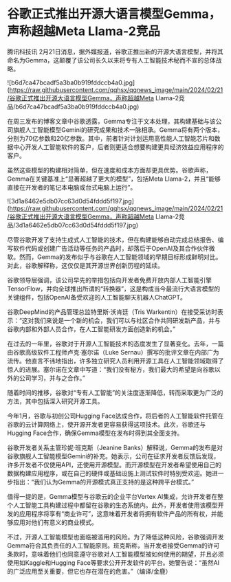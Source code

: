 # 谷歌正式推出开源大语言模型Gemma，声称超越Meta Llama-2竞品

腾讯科技讯 2月21日消息，据外媒报道，谷歌正推出新的开源大语言模型，并将其命名为Gemma，这颠覆了该公司长久以来将专有人工智能技术秘而不宣的总体战略。

![b6d7ca47bcadf5a3ba0b919fddccb4a0.jpg](https://raw.githubusercontent.com/qqhsx/qqnews_image/main/2024/02/21/谷歌正式推出开源大语言模型Gemma，声称超越Meta Llama-2竞品/b6d7ca47bcadf5a3ba0b919fddccb4a0.jpg)

在周三发布的博客文章中谷歌透露，Gemma专注于文本处理，其构建基础与该公司旗舰人工智能模型Gemini的研究成果和技术一脉相承。Gemma将有两个版本，分别为70亿参数和20亿参数。其中，前者针对计划运用高性能人工智能芯片和数据中心开发人工智能软件的客户，后者则更适合想要构建更具经济效益应用程序的客户。

虽然这些模型的构建相对简单，但在速度和成本方面却更具优势。谷歌声称，Gemma在关键基准上“显著超越了更大的模型”，包括Meta
Llama-2，并且“能够直接在开发者的笔记本电脑或台式电脑上运行”。

![3d1a6462e5db07cc63d0d54fddd5f197.jpg](https://raw.githubusercontent.com/qqhsx/qqnews_image/main/2024/02/21/谷歌正式推出开源大语言模型Gemma，声称超越Meta Llama-2竞品/3d1a6462e5db07cc63d0d54fddd5f197.jpg)

尽管谷歌开发了支持生成式人工智能的技术，但在构建能够自动完成总结报告、编写软件代码或创建广告活动等任务的产品时，却落后于OpenAI及其合作伙伴微软。然而，Gemma的发布似乎与谷歌在人工智能领域的早期目标形成鲜明对比。对此，谷歌解释称，这仅仅是其开源世界创新历程的延续。

谷歌领导层强调，该公司早先的举措包括向开发者免费开放内部人工智能引擎TensorFlow，并向全球推出所谓的“转换器”，这是构成当今最流行大语言模型的关键组件，包括OpenAI备受欢迎的人工智能聊天机器人ChatGPT。

谷歌DeepMind的产品管理总监特里斯·沃肯廷（Tris
Warkentin）在接受采访时表示：“这对我们来说是一个新的机会，我们可以与社区合作共同研发新产品，并与谷歌内部和外部人员合作，在人工智能研发方面创造新的机会。”

在过去的一年里，谷歌对于开源人工智能技术的态度发生了显著变化。去年，一篇由谷歌高级软件工程师卢克·塞尔诺（Luke
Sernau）撰写的批评文章在内部广为流传。他直言不讳地指出，许多独立研究人员利用开源工具在人工智能领域取得了惊人的进展。塞尔诺在文章中写道：“我们没有秘方，我们最大的希望是向谷歌以外的公司学习，并与之合作。”

随着时间的推移，谷歌对“专有人工智能”的关注度逐渐降低，转而采取更为广泛的方法，其中包括深入研究开源工具。

今年1月，谷歌与初创公司Hugging
Face达成合作，将后者的人工智能软件托管在谷歌的云计算网络上，使开源开发者更容易获得这项技术。此次，谷歌还与Hugging
Face合作，确保Gemma模型在发布时得到其全面支持。

谷歌开发者关系主管珍妮·班克斯（Jeanine
Banks）解释说，Gemma的发布是对谷歌旗舰人工智能模型Gemini的补充。她表示，公司在征求开发者反馈后发现，许多开发者不仅使用API，还使用开源模型。而开源模型在开发者希望使用自己的数据构建应用程序，或在自己的硬件或基础设施上测试软件时特别受欢迎。她进一步指出：“我们认为Gemma的开源模式真正支持的是这种跨平台模式。”

值得一提的是，Gemma模型与谷歌云的企业平台Vertex
AI集成，允许开发者在整个人工智能工具构建过程中都留在谷歌的生态系统内。此外，开发者使用该模型开发的应用程序将享有“商业许可”，这意味着开发者将拥有软件产品的所有权，并能够应用对他们有意义的商业模式。

不过，开源人工智能模型也面临被滥用的风险。为了降低这种风险，谷歌强调开发Gemma符合其负责任的人工智能原则。班克斯称，当开发者接受Gemma的许可条款时，意味着他们也同意遵守谷歌对人工智能模型被如何使用的期望，并且必须使用如Kaggle和Hugging
Face等要求公开开发软件的平台。她警告说：“虽然AI的广泛应用至关重要，但它也存在潜在的危害。”（编译/金鹿）

